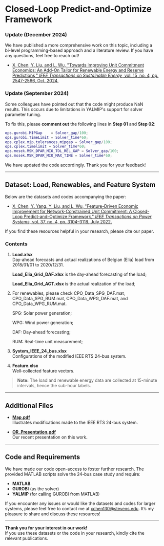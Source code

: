 # Closed-Loop Predict-and-Optimize Framework

### Update (December 2024)
We have published a more comprehensive work on this topic, including a bi-level programming-based approach and a literature review. If you have any questions, feel free to reach out!

- [X. Chen, Y. Liu, and L. Wu, "Towards Improving Unit Commitment Economics: An Add-On Tailor for Renewable Energy and Reserve Predictions," *IEEE Transactions on Sustainable Energy*, vol. 15, no. 4, pp. 2547-2566, Oct. 2024.](https://ieeexplore.ieee.org/abstract/document/10592660)

### Update (September 2024)
Some colleagues have pointed out that the code might produce NaN results. This occurs due to limitations in YALMIP's support for solver parameter tuning.

To fix this, please **comment out** the following lines in **Step 01** and **Step 02**:

```matlab
ops.gurobi.MIPGap    = Solver_gap/100;
ops.gurobi.TimeLimit = Solver_time*60;
ops.cplex.mip.tolerances.mipgap = Solver_gap/100;
ops.cplex.timelimit = Solver_time*60;
ops.mosek.MSK_DPAR_MIO_TOL_REL_GAP = Solver_gap/100;
ops.mosek.MSK_DPAR_MIO_MAX_TIME = Solver_time*60;
```

We have updated the code accordingly. Thank you for your feedback!

---

## Dataset: Load, Renewables, and Feature System

Below are the datasets and codes accompanying the paper:

- [X. Chen, Y. Yang, Y. Liu, and L. Wu, "Feature-Driven Economic Improvement for Network-Constrained Unit Commitment: A Closed-Loop Predict-and-Optimize Framework," *IEEE Transactions on Power Systems*, vol. 37, no. 4, pp. 3104–3118, July 2022.](https://ieeexplore.ieee.org/document/9617122)

If you find these resources helpful in your research, please cite our paper. 

### Contents
1. **Load.xlsx**  
   Day-ahead forecasts and actual realizations of Belgian (Elia) load from 2018/01/01 to 2020/12/31.
   
   **Load_Elia_Grid_DAF.xlsx** is the day-ahead forecasting of the load;
   
   **Load_Elia_Grid_ACT.xlsx** is the actual realization of the load;

3. For renewables, please check CPO_Data_SPG_DAF.mat, CPO_Data_SPG_RUM.mat, CPO_Data_WPG_DAF.mat, and CPO_Data_WPG_RUM.mat.
   
   SPG: Solar power generation;
   
   WPG: Wind power generation;
   
   DAF: Day-ahead forecasting;
   
   RUM: Real-time unit measurement;
   
5. **System_IEEE_24_bus.xlsx**  
   Configurations of the modified IEEE RTS 24-bus system.
   
6. **Feature.xlsx**  
   Well-collected feature vectors.
   
> **Note:** The load and renewable energy data are collected at 15-minute intervals, hence the sub-hour labels.

---

## Additional Files

- **[Map.pdf](https://github.com/asxadf/Closed_Loop_NCUC_Dataset-Load_RES_Feature_System/files/7314204/Map.pdf)**  
  Illustrates modifications made to the IEEE RTS 24-bus system.

- **[OR_Presentation.pdf](https://github.com/asxadf/Closed_Loop_NCUC_Dataset/files/7739919/OR_Presentation.pdf)**  
  Our recent presentation on this work.

---

## Code and Requirements

We have made our code open-access to foster further research. The provided MATLAB scripts solve the 24-bus case study and require:

- **MATLAB**  
- **GUROBI** (as the solver)  
- **YALMIP** (for calling GUROBI from MATLAB)  

If you encounter any issues or would like the datasets and codes for larger systems, please feel free to contact me at [xchen130@stevens.edu](mailto:xchen130@stevens.edu). It’s my pleasure to share and discuss these resources!

---

**Thank you for your interest in our work!**  
If you use these datasets or the code in your research, kindly cite the relevant publications.  
